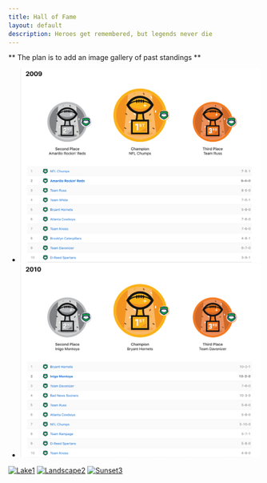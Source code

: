 ```yaml
---
title: Hall of Fame
layout: default
description: Heroes get remembered, but legends never die
---
```

** The plan is to add an image gallery of past standings ** 
<head>
<!-- Start Bootstrap Carousel HEAD section -->
<link rel="stylesheet" type="text/css" href="engine1/style.css" />
<script type="text/javascript" src="engine1/jquery.js"></script>
<!-- End Bootstrap Carousel HEAD section -->
</head>

<body>
<!-- Start Bootstrap Carousel BODY section -->
<div id="wowslider-container1">
<div class="ws_images"><ul>
		<li><img src="assets/history/2009.jpg" alt="2009" title="2009" id="wows1_0"/></li>
        <li><img src="assets/history/2010.jpg" alt="2009" title="2009" id="wows1_0"/></li>
    </ul></div>
	<div class="ws_bullets"><div>
		<a href="#" title="Lake"><span><img src="data1/tooltips/lake.jpg" alt="Lake"/>1</span></a>
		<a href="#" title="Landscape"><span><img src="data1/tooltips/landscape.jpg" alt="Landscape"/>2</span></a>
		<a href="#" title="Sunset"><span><img src="data1/tooltips/sunset.jpg" alt="Sunset"/>3</span></a>
	</div></div>
<div class="ws_shadow"></div>
</div>	
<script type="text/javascript" src="engine1/wowslider.js"></script>
<script type="text/javascript" src="engine1/script.js"></script>
<!-- End Bootstrap Carousel BODY section -->

</body>